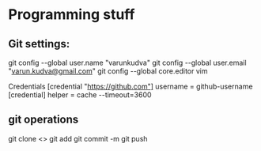 # Programming stuff
## Git settings:

git config --global user.name "varunkudva"
git config --global user.email "varun.kudva@gmail.com"
git config --global core.editor vim

Credentials
[credential "https://github.com"]
        username = github-username
[credential]
        helper = cache --timeout=3600

## git operations
git clone <>
git add <filename>
git commit -m <commit string>
git push





